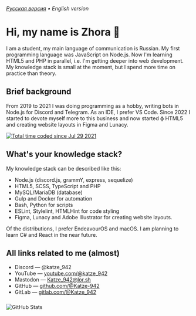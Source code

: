 *[Русская версия](./README.md) • English version*

# Hi, my name is Zhora 👋

I am a student, my main language of communication is Russian. My first programming language was JavaScript on Node.js. Now I'm learning HTML5 and PHP in parallel, i.e. I'm getting deeper into web development. My knowledge stack is small at the moment, but I spend more time on practice than theory.

## Brief background

From 2019 to 2021 I was doing programming as a hobby, writing bots in Node.js for Discord and Telegram. As an IDE, I prefer VS Code. Since 2022 I started to devote myself more to this business and now started ф HTML5 and creating website layouts in Figma and Lunacy.

<a href="https://wakatime.com/@2b731b60-026d-46e7-bd7e-11cf97431277"><img src="https://wakatime.com/badge/user/2b731b60-026d-46e7-bd7e-11cf97431277.svg" alt="Total time coded since Jul 29 2021" /></a>

## What's your knowledge stack?

My knowledge stack can be described like this:

- Node.js (discord.js, grammY, express, sequelize)
- HTML5, SCSS, TypeScript and PHP
- MySQL/MariaDB (database)
- Gulp and Docker for automation
- Bash, Python for scripts
- ESLint, Stylelint, HTMLHint for code styling
- Figma, Lunacy and Adobe Illustrator for creating website layouts.

Of the distributions, I prefer EndeavourOS and macOS.
I am planning to learn C# and React in the near future.

## All links related to me (almost)

- Discord — @katze_942
- YouTube — [youtube.com/@katze_942](https://youtube.com/@katze_942)
- Mastodon — [Katze_942@lor.sh](https://lor.sh/@Katze_942)
- GitHub — [github.com/@Katze-942](https://github.com/Katze-942)
- GitLab — [gitlab.com/@Katze_942](https://gitlab.com/Katze_942)

<img style="margin-top: 10px" src="https://github-readme-stats.vercel.app/api?username=Katze-942&show_icons=true&theme=dracula" alt="GitHub Stats" />